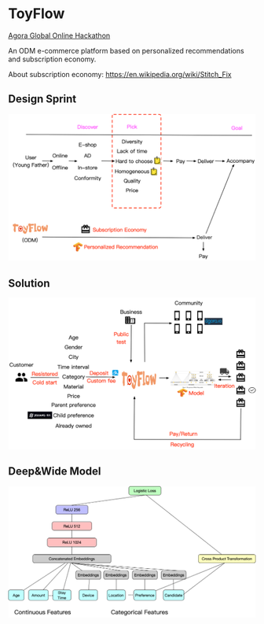 # ToyFlow

[Agora Global Online Hackathon](https://agora.devpost.com/)

An ODM e-commerce platform based on personalized recommendations and subscription economy.

About subscription economy: <https://en.wikipedia.org/wiki/Stitch_Fix>

## Design Sprint

![](./sprint.jpg)

## Solution

![](./solution.jpg)

## Deep&Wide Model

![](./model_infer.jpg)
